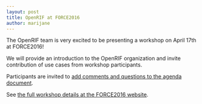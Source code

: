 ```yaml
---
layout: post
title: OpenRIF at FORCE2016
author: marijane
---
```


The OpenRIF team is very excited to be presenting a workshop on April 17th at FORCE2016!

We will provide an introduction to the OpenRIF organization and invite contribution of use cases from workshop participants.

Participants are invited to [add comments and questions to the agenda document](https://docs.google.com/document/d/1_cnHSHnNeE8FeqB5JtSkvIWmqTXKMnTlpS_uWmu5yEM/).

See [the full workshop details at the FORCE2016 website](http://force2016.sched.org/event/5wKC).
